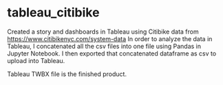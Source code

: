 # tableau_citibike

Created a story and dashboards in Tableau using Citibike data from https://www.citibikenyc.com/system-data In order to analyze the data in Tableau, I concatenated all the csv files into one file using Pandas in Jupyter Notebook. I then exported that concatenated dataframe as csv to upload into Tableau. 

Tableau TWBX file is the finished product. 

